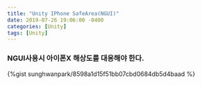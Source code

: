 ```yaml
---
title: "Unity IPhone SafeArea(NGUI)"
date: 2019-07-26 19:06:00 -0400
categories: [Unity]
tags: [Unity]
---
```


### NGUI사용시 아이폰X 해상도를 대응해야 한다.
{%gist sunghwanpark/8598a1d15f51bb07cbd0684db5d4baad %}
